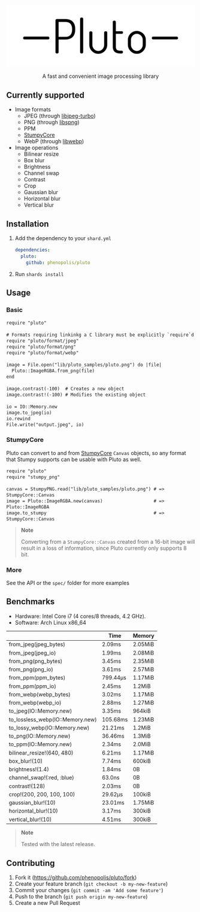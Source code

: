 <p align="center">
  <picture>
    <source
      media="(prefers-color-scheme: dark)"
      srcset="https://raw.githubusercontent.com/phenopolis/pluto-logo/main/logo-white.png"
    />
    <img
      alt="logo"
      src="https://raw.githubusercontent.com/phenopolis/pluto-logo/main/logo-black.png"
      width="720px"
    />
  </picture>
</p>

<p align="center">A fast and convenient image processing library</p>

## Currently supported

- Image formats
  - JPEG (through [libjpeg-turbo](https://github.com/libjpeg-turbo/libjpeg-turbo))
  - PNG (through [libspng](https://libspng.org/))
  - PPM
  - [StumpyCore](https://github.com/stumpycr/stumpy_core)
  - WebP (through [libwebp](https://developers.google.com/speed/webp))
- Image operations
  - Bilinear resize
  - Box blur
  - Brightness
  - Channel swap
  - Contrast
  - Crop
  - Gaussian blur
  - Horizontal blur
  - Vertical blur

## Installation

1. Add the dependency to your `shard.yml`

   ```yaml
   dependencies:
     pluto:
       github: phenopolis/pluto
   ```

2. Run `shards install`

## Usage

### Basic

```crystal
require "pluto"

# Formats requiring linkinkg a C library must be explicitly `require`d
require "pluto/format/jpeg"
require "pluto/format/png"
require "pluto/format/webp"

image = File.open("lib/pluto_samples/pluto.png") do |file|
  Pluto::ImageRGBA.from_png(file)
end

image.contrast(-100)  # Creates a new object
image.contrast!(-100) # Modifies the existing object

io = IO::Memory.new
image.to_jpeg(io)
io.rewind
File.write("output.jpeg", io)
```

### StumpyCore

Pluto can convert to and from [StumpyCore](https://github.com/stumpycr/stumpy_core) `Canvas` objects, so any format that Stumpy supports can be usable with Pluto as well.

```crystal
require "pluto"
require "stumpy_png"

canvas = StumpyPNG.read("lib/pluto_samples/pluto.png") # => StumpyCore::Canvas
image = Pluto::ImageRGBA.new(canvas)                   # => Pluto::ImageRGBA
image.to_stumpy                                        # => StumpyCore::Canvas
```

> **Note**
>
> Converting from a `StumpyCore::Canvas` created from a 16-bit image will result in a loss of information, since Pluto currently only supports 8 bit.

### More

See the API or the `spec/` folder for more examples

## Benchmarks

- Hardware: Intel Core i7 (4 cores/8 threads, 4.2 GHz).
- Software: Arch Linux x86_64

|                                  | Time     | Memory  |
| -------------------------------- | -------- | ------- |
| from_jpeg(jpeg_bytes)            | 2.09ms   | 2.05MiB |
| from_jpeg(jpeg_io)               | 1.99ms   | 2.08MiB |
| from_png(png_bytes)              | 3.45ms   | 2.35MiB |
| from_png(png_io)                 | 3.61ms   | 2.57MiB |
| from_ppm(ppm_bytes)              | 799.44µs | 1.17MiB |
| from_ppm(ppm_io)                 | 2.45ms   | 1.2MiB  |
| from_webp(webp_bytes)            | 3.02ms   | 1.17MiB |
| from_webp(webp_io)               | 2.88ms   | 1.27MiB |
| to_jpeg(IO::Memory.new)          | 3.35ms   | 964kiB  |
| to_lossless_webp(IO::Memory.new) | 105.68ms | 1.23MiB |
| to_lossy_webp(IO::Memory.new)    | 21.21ms  | 1.2MiB  |
| to_png(IO::Memory.new)           | 36.46ms  | 1.3MiB  |
| to_ppm(IO::Memory.new)           | 2.34ms   | 2.0MiB  |
| bilinear_resize!(640, 480)       | 6.21ms   | 1.17MiB |
| box_blur!(10)                    | 7.74ms   | 600kiB  |
| brightness!(1.4)                 | 1.84ms   | 0B      |
| channel_swap!(:red, :blue)       | 63.0ns   | 0B      |
| contrast!(128)                   | 2.03ms   | 0B      |
| crop!(200, 200, 100, 100)        | 29.62µs  | 100kiB  |
| gaussian_blur!(10)               | 23.01ms  | 1.75MiB |
| horizontal_blur!(10)             | 3.17ms   | 300kiB  |
| vertical_blur!(10)               | 4.51ms   | 300kiB  |

> **Note**
>
> Tested with the latest release.

## Contributing

1. Fork it (<https://github.com/phenopolis/pluto/fork>)
2. Create your feature branch (`git checkout -b my-new-feature`)
3. Commit your changes (`git commit -am 'Add some feature'`)
4. Push to the branch (`git push origin my-new-feature`)
5. Create a new Pull Request
